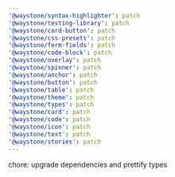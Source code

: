 ```yaml
---
'@waystone/syntax-highlighter': patch
'@waystone/testing-library': patch
'@waystone/card-button': patch
'@waystone/css-presets': patch
'@waystone/form-fields': patch
'@waystone/code-block': patch
'@waystone/overlay': patch
'@waystone/spinner': patch
'@waystone/anchor': patch
'@waystone/button': patch
'@waystone/table': patch
'@waystone/theme': patch
'@waystone/types': patch
'@waystone/card': patch
'@waystone/code': patch
'@waystone/icon': patch
'@waystone/text': patch
'@waystone/stories': patch
---
```


chore: upgrade dependencies and prettify types
